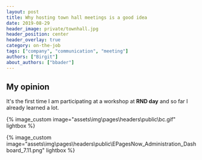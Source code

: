 ```yaml
---
layout: post
title: Why hosting town hall meetings is a good idea
date: 2019-08-29
header_image: private/townhall.jpg
header_position: center
header_overlay: true
category: on-the-job
tags: ["company", "communication", "meeting"]
authors: ["Birgit"]
about_authors: ["bbader"]
---
```

## My opinion

It's the first time I am participating at a workshop at **RND day** and so far I already learned a lot. 

{% image_custom image="assets\img\pages\headers\public\bc.gif" lightbox %}

{% image_custom image="assets\img\pages\headers\public\EPagesNow_Administration_Dashboard_7.11.png" lightbox %}